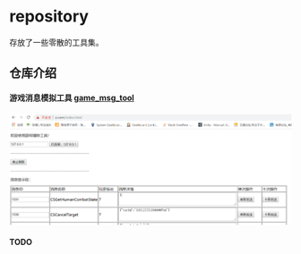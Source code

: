 # repository
存放了一些零散的工具集。

## 仓库介绍

#### 游戏消息模拟工具 [game_msg_tool](https://github.com/zhangga/repository/blob/master/game_msg_tool/README.md)  
![图片](https://github.com/zhangga/repository/blob/master/game_msg_tool/gt.png)

#### TODO

